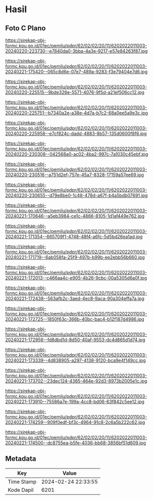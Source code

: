 # Hasil

## Foto C Plano

https://sirekap-obj-formc.kpu.go.id/01ec/pemilu/pdpr/62/02/02/20/11/6202022011003-20240220-223730--e7840da0-3bba-4a3e-9217-e57e84263f87.jpg

https://sirekap-obj-formc.kpu.go.id/01ec/pemilu/pdpr/62/02/02/20/11/6202022011003-20240221-175420--065c8d6e-07e7-489a-9283-f3e79404e7d6.jpg

https://sirekap-obj-formc.kpu.go.id/01ec/pemilu/pdpr/62/02/02/20/11/6202022011003-20240220-225515--9bde326e-5571-4076-9f5d-a21ef506cc12.jpg

https://sirekap-obj-formc.kpu.go.id/01ec/pemilu/pdpr/62/02/02/20/11/6202022011003-20240220-225751--b7340a2e-a38e-4d7a-b7c2-68a0ee5a9e3c.jpg

https://sirekap-obj-formc.kpu.go.id/01ec/pemilu/pdpr/62/02/02/20/11/6202022011003-20240220-225958--e7cf824c-dadd-4883-8b57-135d0600f8f6.jpg

https://sirekap-obj-formc.kpu.go.id/01ec/pemilu/pdpr/62/02/02/20/11/6202022011003-20240220-230308--042568a0-ac02-4ba2-997c-7a1030c45ebf.jpg

https://sirekap-obj-formc.kpu.go.id/01ec/pemilu/pdpr/62/02/02/20/11/6202022011003-20240220-230516--a751d2ef-757e-45a7-8328-17159a57ee69.jpg

https://sirekap-obj-formc.kpu.go.id/01ec/pemilu/pdpr/62/02/02/20/11/6202022011003-20240220-230655--d79e8be0-1c48-478d-a67f-b4a5bdb07691.jpg

https://sirekap-obj-formc.kpu.go.id/01ec/pemilu/pdpr/62/02/02/20/11/6202022011003-20240221-170646--a5eb3984-ce1c-4866-8105-1d1af449e762.jpg

https://sirekap-obj-formc.kpu.go.id/01ec/pemilu/pdpr/62/02/02/20/11/6202022011003-20240221-171354--665709f1-4748-48f4-a6fc-5d5bd26ea1ad.jpg

https://sirekap-obj-formc.kpu.go.id/01ec/pemilu/pdpr/62/02/02/20/11/6202022011003-20240221-171719--6ab058fa-25f9-497b-b99b-ee2ebb56b660.jpg

https://sirekap-obj-formc.kpu.go.id/01ec/pemilu/pdpr/62/02/02/20/11/6202022011003-20240221-172013--c466aa4c-e905-4b26-9cbc-00a5305d6a0f.jpg

https://sirekap-obj-formc.kpu.go.id/01ec/pemilu/pdpr/62/02/02/20/11/6202022011003-20240221-172438--563afb2c-3aed-4ec8-9aca-90a304effa7a.jpg

https://sirekap-obj-formc.kpu.go.id/01ec/pemilu/pdpr/62/02/02/20/11/6202022011003-20240221-172725--1850f63c-366b-40bc-bac4-b12f187d4986.jpg

https://sirekap-obj-formc.kpu.go.id/01ec/pemilu/pdpr/62/02/02/20/11/6202022011003-20240221-172956--fd8dbd1d-8d50-40af-9553-dc4d865d1d74.jpg

https://sirekap-obj-formc.kpu.go.id/01ec/pemilu/pdpr/62/02/02/20/11/6202022011003-20240221-173339--4d838905-a297-4138-9120-bca9e4f149cc.jpg

https://sirekap-obj-formc.kpu.go.id/01ec/pemilu/pdpr/62/02/02/20/11/6202022011003-20240221-173702--23dec124-4365-464e-92d3-8973b2005e1c.jpg

https://sirekap-obj-formc.kpu.go.id/01ec/pemilu/pdpr/62/02/02/20/11/6202022011003-20240221-173910--75586a7e-199a-4cc8-bd06-63f842c5ee12.jpg

https://sirekap-obj-formc.kpu.go.id/01ec/pemilu/pdpr/62/02/02/20/11/6202022011003-20240221-174259--909f0edf-bf3c-4964-91c8-2c6a5b222c62.jpg

https://sirekap-obj-formc.kpu.go.id/01ec/pemilu/pdpr/62/02/02/20/11/6202022011003-20240221-174500--dc8755ea-b5fe-4036-bb68-3856bf51d609.jpg


## Metadata

| Key        | Value               |
| ---------- | ------------------- |
| Time Stamp | 2024-02-24 22:33:55 |
| Kode Dapil | 6201                |



